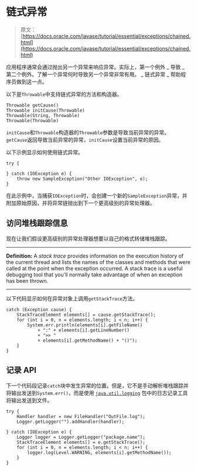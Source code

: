 # 链式异常

> 原文： [https://docs.oracle.com/javase/tutorial/essential/exceptions/chained.html](https://docs.oracle.com/javase/tutorial/essential/exceptions/chained.html)

应用程序通常会通过抛出另一个异常来响应异常。实际上，第一个例外 _ 导致 _ 第二个例外。了解一个异常何时导致另一个异常非常有用。 _ 链式异常 _ 帮助程序员做到这一点。

以下是`Throwable`中支持链式异常的方法和构造器。

```
Throwable getCause()
Throwable initCause(Throwable)
Throwable(String, Throwable)
Throwable(Throwable)

```

`initCause`和`Throwable`构造器的`Throwable`参数是导致当前异常的异常。 `getCause`返回导致当前异常的异常，`initCause`设置当前异常的原因。

以下示例显示如何使用链式异常。

```
try {

} catch (IOException e) {
    throw new SampleException("Other IOException", e);
}

```

在此示例中，当捕获`IOException`时，会创建一个新的`SampleException`异常，并附加原始原因，并将异常链抛出到下一个更高级别的异常处理器。

## 访问堆栈跟踪信息

现在让我们假设更高级别的异常处理器想要以自己的格式转储堆栈跟踪。

* * *

**Definition:** A _stack trace_ provides information on the execution history of the current thread and lists the names of the classes and methods that were called at the point when the exception occurred. A stack trace is a useful debugging tool that you'll normally take advantage of when an exception has been thrown.

* * *

以下代码显示如何在异常对象上调用`getStackTrace`方法。

```
catch (Exception cause) {
    StackTraceElement elements[] = cause.getStackTrace();
    for (int i = 0, n = elements.length; i < n; i++) {       
        System.err.println(elements[i].getFileName()
            + ":" + elements[i].getLineNumber() 
            + ">> "
            + elements[i].getMethodName() + "()");
    }
}

```

## 记录 API

下一个代码段记录`catch`块中发生异常的位置。但是，它不是手动解析堆栈跟踪并将输出发送到`System.err()`，而是使用 [`java.util.logging`](https://docs.oracle.com/javase/8/docs/api/java/util/logging/package-summary.html) 包中的日志记录工具将输出发送到文件。

```
try {
    Handler handler = new FileHandler("OutFile.log");
    Logger.getLogger("").addHandler(handler);

} catch (IOException e) {
    Logger logger = Logger.getLogger("package.name"); 
    StackTraceElement elements[] = e.getStackTrace();
    for (int i = 0, n = elements.length; i < n; i++) {
        logger.log(Level.WARNING, elements[i].getMethodName());
    }
}

```
